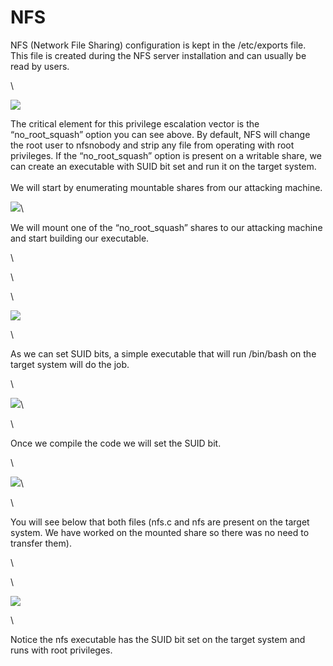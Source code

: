 # NFS

NFS (Network File Sharing) configuration is kept in the /etc/exports file. This file is created during the NFS server installation and can usually be read by users.

\


![](https://i.imgur.com/irDQTze.png)

The critical element for this privilege escalation vector is the “no\_root\_squash” option you can see above. By default, NFS will change the root user to nfsnobody and strip any file from operating with root privileges. If the “no\_root\_squash” option is present on a writable share, we can create an executable with SUID bit set and run it on the target system.\
\
We will start by enumerating mountable shares from our attacking machine.

![](https://i.imgur.com/CmXPDcv.png)\


We will mount one of the “no\_root\_squash” shares to our attacking machine and start building our executable.

\


\


\


![](https://i.imgur.com/DwAB1qs.png)

\


As we can set SUID bits, a simple executable that will run /bin/bash on the target system will do the job.

\


![](https://i.imgur.com/nWKpFkK.png)\


\


Once we compile the code we will set the SUID bit.

\


![](https://i.imgur.com/rkZOOjZ.png)\


\


You will see below that both files (nfs.c and nfs are present on the target system. We have worked on the mounted share so there was no need to transfer them).

\


\


![](https://i.imgur.com/U7IjT38.png)

\


Notice the nfs executable has the SUID bit set on the target system and runs with root privileges.
